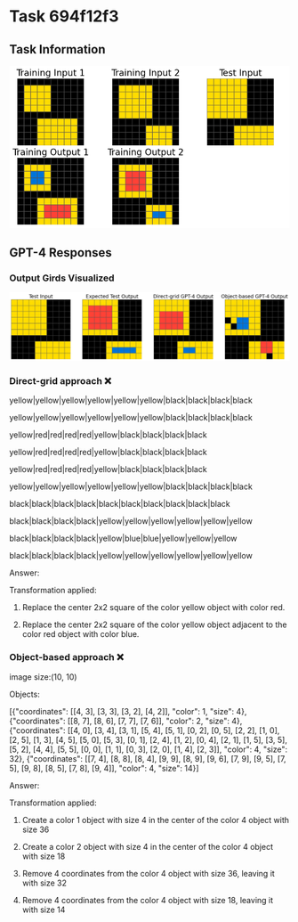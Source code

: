 
# Task 694f12f3

## Task Information

![](images/tasks/694f12f3.png)

## GPT-4 Responses

### Output Girds Visualized
![](images/solutions/694f12f3.png)

### Direct-grid approach ❌
yellow|yellow|yellow|yellow|yellow|yellow|black|black|black|black

yellow|yellow|yellow|yellow|yellow|yellow|black|black|black|black

yellow|red|red|red|red|yellow|black|black|black|black

yellow|red|red|red|red|yellow|black|black|black|black

yellow|red|red|red|red|yellow|black|black|black|black

yellow|yellow|yellow|yellow|yellow|yellow|black|black|black|black

black|black|black|black|black|black|black|black|black|black

black|black|black|black|yellow|yellow|yellow|yellow|yellow|yellow

black|black|black|black|yellow|blue|blue|yellow|yellow|yellow

black|black|black|black|yellow|yellow|yellow|yellow|yellow|yellow



Answer:

Transformation applied:

1. Replace the center 2x2 square of the color yellow object with color red.

2. Replace the center 2x2 square of the color yellow object adjacent to the color red object with color blue.

### Object-based approach ❌
image size:(10, 10)

Objects:

[{"coordinates": [[4, 3], [3, 3], [3, 2], [4, 2]], "color": 1, "size": 4}, {"coordinates": [[8, 7], [8, 6], [7, 7], [7, 6]], "color": 2, "size": 4}, {"coordinates": [[4, 0], [3, 4], [3, 1], [5, 4], [5, 1], [0, 2], [0, 5], [2, 2], [1, 0], [2, 5], [1, 3], [4, 5], [5, 0], [5, 3], [0, 1], [2, 4], [1, 2], [0, 4], [2, 1], [1, 5], [3, 5], [5, 2], [4, 4], [5, 5], [0, 0], [1, 1], [0, 3], [2, 0], [1, 4], [2, 3]], "color": 4, "size": 32}, {"coordinates": [[7, 4], [8, 8], [8, 4], [9, 9], [8, 9], [9, 6], [7, 9], [9, 5], [7, 5], [9, 8], [8, 5], [7, 8], [9, 4]], "color": 4, "size": 14}]



Answer:

Transformation applied:

1. Create a color 1 object with size 4 in the center of the color 4 object with size 36

2. Create a color 2 object with size 4 in the center of the color 4 object with size 18

3. Remove 4 coordinates from the color 4 object with size 36, leaving it with size 32

4. Remove 4 coordinates from the color 4 object with size 18, leaving it with size 14
